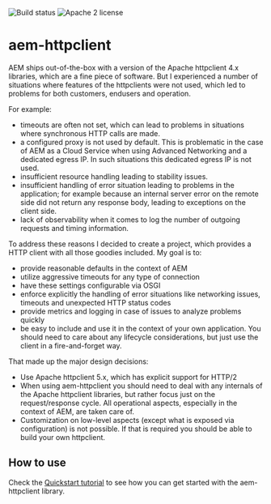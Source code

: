 ![Build status](https://github.com/joerghoh/aem-httpclient/actions/workflows/github-actions-build.yml/badge.svg?branch=main)
![Apache 2 license](https://img.shields.io/badge/License-Apache_2.0-blue.svg)

# aem-httpclient

AEM ships out-of-the-box with a version of the Apache httpclient 4.x libraries, which are a fine piece of software. But I experienced a number of situations where features of the httpclients were not used, which led to problems for both customers, endusers and operation.

For example:
* timeouts are often not set, which can lead to problems in situations where synchronous HTTP calls are made.
* a configured proxy is not used by default. This is problematic in the case of AEM as a Cloud Service when using Advanced Networking and a dedicated egress IP. In such situations this dedicated egress IP is not used.
* insufficient resource handling leading to stability issues.
* insufficient handling of error situation leading to problems in the application; for example because an internal server error on the remote side did not return any response body, leading to exceptions on the client side.
* lack of observability when it comes to log the number of outgoing requests and timing information.


To address these reasons I decided to create a project, which provides a HTTP client with all those goodies included. My goal is to:

* provide reasonable defaults in the context of AEM
* utilize aggressive timeouts for any type of connection
* have these settings configurable via OSGI
* enforce explicitly the handling of error situations like networking issues, timeouts and unexpected HTTP status codes
* provide metrics and logging in case of issues to analyze problems quickly
* be easy to include and use it in the context of your own application. You should need to care about any lifecycle considerations, but just use the client in a fire-and-forget way.


That made up the major design decisions:
* Use Apache httpclient 5.x, which has explicit support for HTTP/2
* When using aem-httpclient you should need to deal with any internals of the Apache httpclient libraries, but rather focus just on the request/response cycle. All operational aspects, especially in the context of AEM, are taken care of.
* Customization on low-level aspects (except what is exposed via configuration) is not possible. If that is required you should be able to build your own httpclient.


## How to use

Check the [Quickstart tutorial](docs/quickstart.md) to see how you can get started with the aem-httpclient library.


